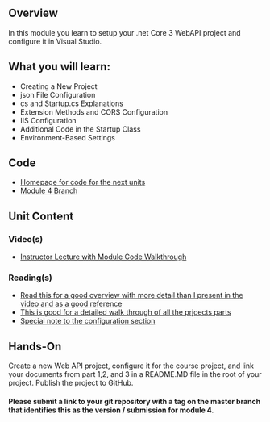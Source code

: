 ## Overview

In this module you learn to setup your .net Core 3 WebAPI project and configure it in Visual Studio.

## What you will learn:

*   Creating a New Project
*   json File Configuration
*   cs and Startup.cs Explanations
*   Extension Methods and CORS Configuration
*   IIS Configuration
*   Additional Code in the Startup Class
*   Environment-Based Settings
    
## Code
    
*   [Homepage for code for the next units](https://github.com/kaw393939/SchoolAPI)
*   [Module 4 Branch](https://github.com/kaw393939/SchoolAPI/tree/Module4)
    
## Unit Content
    
### Video(s)
    
*   [Instructor Lecture with Module Code Walkthrough](https://youtu.be/6qX4CrH9AUQ)
    
### Reading(s)
    
*   [Read this for a good overview with more detail than I present in the video and as a good reference](https://docs.microsoft.com/en-us/aspnet/core/tutorials/first-web-api?view=aspnetcore-3.1&tabs=visual-studio)
*   [This is good for a detailed walk through of all the prjoects parts](https://docs.microsoft.com/en-us/aspnet/core/fundamentals/?view=aspnetcore-3.1&tabs=macos)
*   [Special note to the configuration section](https://docs.microsoft.com/en-us/aspnet/core/fundamentals/configuration/?view=aspnetcore-3.1)

## Hands-On

Create a new Web API project, configure it for the course project, and link your documents from part 1,2, and 3 in a README.MD file in the root of your project. Publish the project to GitHub.

#### Please submit a link to your git repository with a tag on the master branch that identifies this as the version / submission for module 4.
